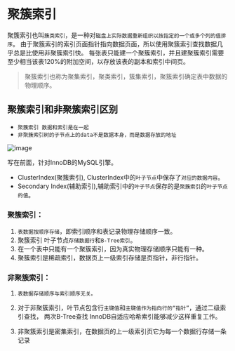 
 
# 聚簇索引

聚簇索引也叫`簇类索引`，是一种对`磁盘上实际数据重新组织以按指定的一个或多个列的值排序`。
由于聚簇索引的索引页面指针指向数据页面，所以使用聚簇索引查找数据几乎总是比使用非聚簇索引快。
每张表只能建一个聚簇索引，并且建聚簇索引需要至少相当该表120%的附加空间，以存放该表的副本和索引中间页。

> 聚簇索引也称为聚集索引，聚类索引，簇集索引，聚簇索引确定表中数据的物理顺序。

## 聚簇索引和非聚簇索引区别

- `聚簇索引 数据和索引是在一起`
- `非聚簇索引树的子节点上的data不是数据本身，而是数据存放的地址`
 
 ![image](https://user-images.githubusercontent.com/7867225/147397529-3ac3fa17-94c2-4fce-9029-bee9a6997de1.png)


写在前面，针对InnoDB的MySQL引擎。

- ClusterIndex(聚簇索引), ClusterIndex中的`叶子节点`中保存了`对应的数据内容`。 
- Secondary Index(辅助索引),辅助索引中的`叶子节点`保存的是`聚簇索引`的`叶子节点的值`。

### 聚簇索引：

1. `表数据按顺序存储`，即索引顺序和表记录物理存储顺序一致。
2. 聚簇索引 叶子节点`存储数据行`和`B-Tree索引`。
3. 在一个表中只能有一个聚簇索引，因为真实物理存储顺序只能有一种。
4. 聚簇索引是稀疏索引，数据页上一级索引存储是页指针，非行指针。

### 非聚簇索引：

1. `表数据存储顺序与索引顺序无关。`

2. 对于非聚簇索引，叶节点包含行`主键值`和`主键值作为指向行的“指针”`，通过二级索引查找，
两次B-Tree查找 InnoDB自适应哈希索引能够减少这样重复工作。

3. 非聚簇索引是密集索引，在数据页的上一级索引页它为每一个数据行存储一条记录
